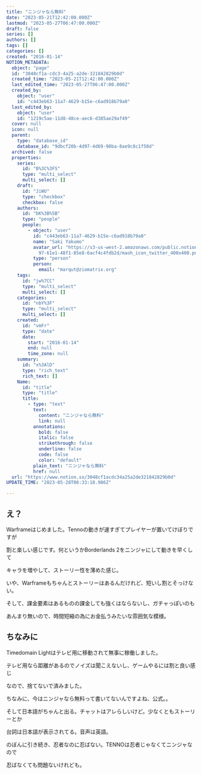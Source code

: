 ```yaml
---
title: "ニンジャなら無料"
date: "2023-05-21T12:42:00.000Z"
lastmod: "2023-05-27T06:47:00.000Z"
draft: false
series: []
authors: []
tags: []
categories: []
created: "2016-01-14"
NOTION_METADATA:
  object: "page"
  id: "3048cf1a-cdc3-4a25-a2de-321842829b0d"
  created_time: "2023-05-21T12:42:00.000Z"
  last_edited_time: "2023-05-27T06:47:00.000Z"
  created_by:
    object: "user"
    id: "c443eb63-11a7-4629-b15e-c6ad918b79a0"
  last_edited_by:
    object: "user"
    id: "1219c5ae-11d8-48ce-aec6-d385ae29af49"
  cover: null
  icon: null
  parent:
    type: "database_id"
    database_id: "9dbcf20b-4d97-4d69-98ba-8ae9c8c1f58d"
  archived: false
  properties:
    series:
      id: "B%3C%3FS"
      type: "multi_select"
      multi_select: []
    draft:
      id: "JiWU"
      type: "checkbox"
      checkbox: false
    authors:
      id: "bK%3B%5B"
      type: "people"
      people:
        - object: "user"
          id: "c443eb63-11a7-4629-b15e-c6ad918b79a0"
          name: "Saki Yakumo"
          avatar_url: "https://s3-us-west-2.amazonaws.com/public.notion-static.com/3ad1c4\
            97-61e1-48f1-85e8-6acf4c4fdb2d/maoh_icon_twitter_400x400.png"
          type: "person"
          person:
            email: "marqut@ziomatrix.org"
    tags:
      id: "jw%7CC"
      type: "multi_select"
      multi_select: []
    categories:
      id: "nbY%3F"
      type: "multi_select"
      multi_select: []
    created:
      id: "vmFr"
      type: "date"
      date:
        start: "2016-01-14"
        end: null
        time_zone: null
    summary:
      id: "x%3AlD"
      type: "rich_text"
      rich_text: []
    Name:
      id: "title"
      type: "title"
      title:
        - type: "text"
          text:
            content: "ニンジャなら無料"
            link: null
          annotations:
            bold: false
            italic: false
            strikethrough: false
            underline: false
            code: false
            color: "default"
          plain_text: "ニンジャなら無料"
          href: null
  url: "https://www.notion.so/3048cf1acdc34a25a2de321842829b0d"
UPDATE_TIME: "2023-05-28T06:33:18.986Z"

---
```

<link rel="stylesheet" href="https://cdn.jsdelivr.net/npm/katex@0.16.2/dist/katex.min.css" integrity="sha384-bYdxxUwYipFNohQlHt0bjN/LCpueqWz13HufFEV1SUatKs1cm4L6fFgCi1jT643X" crossorigin="anonymous">


## え？


Warframeはじめました。Tennoの動きが速すぎてプレイヤーが置いてけぼりですが


割と楽しい感じです。何というかBorderlands 2をニンジャにして動きを早くして


キャラを増やして、ストーリー性を薄めた感じ。


いや、Warframeもちゃんとストーリーはあるんだけれど、短いし割とそっけない。


そして、課金要素はあるものの課金しても強くはならないし、ガチャっぽいのも


あんまり無いので、時間短縮の為にお金払うみたいな雰囲気な模様。


## ちなみに


Timedomain Lightはテレビ用に移動されて無事に稼働しました。


テレビ用なら距離があるのでノイズは聞こえないし、ゲームやるには割と良い感じ


なので、捨てないで済みました。


ちなみに、今はニンジャなら無料って書いてないんですよね、公式。。


そして日本語がちゃんと出る。チャットはアレらしいけど。少なくともストーリーとか


台詞は日本語が表示されてる。音声は英語。


のぼんに引き続き、忍者なのに忍ばない。TENNOは忍者じゃなくてニンジャなので


忍ばなくても問題ないけれども。

